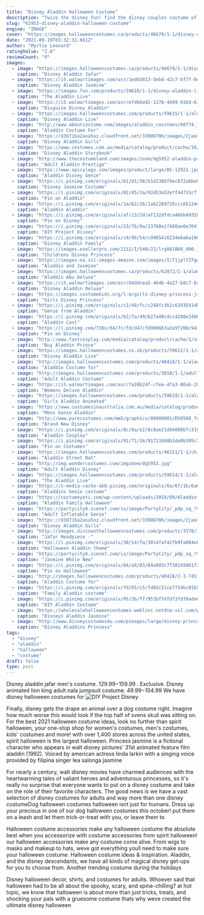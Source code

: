 ```yaml
---
title: "Disney Aladdin Halloween Costume"
description: "Twice the disney fun! find the disney couples costume of your dream. Selections include the incredibles, frozen, and more classic characters."
slug: "61953-disney-aladdin-halloween-costume"
engine: "IMAGE"
cover: "https://images.halloweencostumes.ca/products/46679/1-1/disney-aladdin-jafar-mens-costume.jpg"
date: "2021-09-19T03:32:32.681Z"
author: "Myrtie Leonard"
ratingValue: "2.6"
reviewCount: "9"
images:
  - image: "https://images.halloweencostumes.ca/products/46679/1-1/disney-aladdin-jafar-mens-costume.jpg"
    caption: "Disney Aladdin Jafar"
  - image: "https://i5.walmartimages.com/asr/1ed03813-5ebd-42c7-bf7f-8e1d801d979f_1.4d0eaf113bbd98087fcb15fb72ae3f3b.jpeg"
    caption: "Disney Aladdin Jasmine"
  - image: "https://images.fun.com/products/59616/1-1/disney-aladdin-live-action-adult-genie-costume.jpg"
    caption: "The Aladdin Live"
  - image: "https://i5.walmartimages.com/asr/efdb0a92-1278-4d49-916d-636b163d6543.ac4803166d018afd923e83575660b10e.jpeg"
    caption: "Disguise Disney Aladdin"
  - image: "https://images.halloweencostumes.com/products/59615/1-1/aladdin-live-action-boys-genie-costume.jpg"
    caption: "Disney Aladdin Live"
  - image: "http://www.aboutcostume.com/images/aladdin_cosutmes/60774.jpg"
    caption: "Aladdin Costume For"
  - image: "https://d3d71ba2asa5oz.cloudfront.net/33000706/images/2jasmine(1)111419.jpg"
    caption: "Disney Aladdin Girls"
  - image: "https://www.costumes.com.au/media/catalog/product/cache/10/image/5e06319eda06f020e43594a9c230972d/6/9/69726/Disney-Aladdin-Storybook-Jasmine-Prestige-Toddler-_-Child-Girl-s-Costume--Disguise-BSDS-69726-31.jpg"
    caption: "Disney Aladdin Storybook"
  - image: "http://www.thecostumeland.com/images/zoom/dg5952-aladdin-prestige-halloween-costumes_1.jpg"
    caption: "Adult Aladdin Prestige"
  - image: "https://www.spicylegs.com/images/product/large/BS-12921.jpg"
    caption: "Aladdin Disney Genie"
  - image: "https://i.pinimg.com/originals/b1/d1/38/b1d138bf9ec872a6be0d52933110fcfb.jpg"
    caption: "Disney Jasmine Costume"
  - image: "https://i.pinimg.com/originals/02/d5/3a/02d53a52eff44731cff68cefd1edcde2.jpg"
    caption: "Pin on Aladdin"
  - image: "https://i.pinimg.com/originals/1a/62/26/1a62269735ccc65124e1aec68d22a521.jpg"
    caption: "Aladdin Aladdin"
  - image: "https://i.pinimg.com/originals/af/13/2d/af132dfdca46bb4932806054dd13c083.jpg"
    caption: "Pin on Disney"
  - image: "https://i.pinimg.com/originals/23/76/0a/23760a1f488ae6e704711dd832751ccc.jpg"
    caption: "DIY Project Disney"
  - image: "https://i.pinimg.com/originals/c9/96/54/c9965416234e6a6a1966e1fe353cebd2.jpg"
    caption: "Disney Aladdin Family"
  - image: "https://images.esellerpro.com/2152/I/540/22/lrg881860_800.jpg"
    caption: "Childrens Disney Princess"
  - image: "https://images-na.ssl-images-amazon.com/images/I/71jplYZfgwL._SL1500_.jpg"
    caption: "Aladdin and Jasmine"
  - image: "https://images.halloweencostumes.ca/products/62872/1-1/aladdin-toddler-abu-deluxe-costume.jpg"
    caption: "Aladdin Abu Deluxe"
  - image: "https://i5.walmartimages.com/asr/84ddcea5-464b-4a27-b8c7-6ab5732ae570_1.72d0fefd3a762cadfcc78498f4ca55e4.jpeg"
    caption: "Disney Aladdin Deluxe"
  - image: "https://images.costumekids.org/l-m/girls-disney-princess-jasmine-costume-aladdin-halloween.jpg"
    caption: "Girls Disney Princess"
  - image: "https://i.pinimg.com/originals/c2/48/fc/c248fc3b2c62935414b905ea57062a71.jpg"
    caption: "Genie from Aladdin"
  - image: "https://i.pinimg.com/originals/b2/7a/49/b27a49c4cc4208e24860a83a67869521.jpg"
    caption: "Aladdin Cast"
  - image: "https://i.pinimg.com/736x/d4/7c/fd/d47cfd998663a2a9f208c943aaff9e52--aladdin-costume-disney-costumes.jpg"
    caption: "Pin on Disney"
  - image: "http://www.fastcosplay.com/media/catalog/product/cache/1/small_image/956x1000/9df78eab33525d08d6e5fb8d27136e95/a/l/aladdin-prince-cosplay-halloween-party-deluxe-costume.jpg"
    caption: "Buy Aladdin Prince"
  - image: "https://images.halloweencostumes.co.uk/products/59612/1-1/aladdin-live-action-womens-jasmine-costume.jpg"
    caption: "Disney Aladdin Live"
  - image: "http://images.halloweencostumes.com/products/40418/1-1/aladdin-street-rat-adult-costume.jpg"
    caption: "Aladdin Costume for"
  - image: "http://images.halloweencostumes.com/products/3018/1-1/adult-aladdin-costume.jpg"
    caption: "Adult Aladdin Costume"
  - image: "https://i5.walmartimages.com/asr/fa28b24f-cfea-4fa3-86ab-28bae770e8e9_1.4e41c1d90b1a8e8fe485aeda0a6b0e9b.jpeg"
    caption: "Womens Deluxe Aladdin"
  - image: "https://images.halloweencostumes.com/products/59619/1-1/aladdin-live-action-deluxe-girls-jasmine-costume.jpg"
    caption: "Girls Aladdin Animated"
  - image: "https://www.costumesinaustralia.com.au/media/catalog/product/cache/1/image/9df78eab33525d08d6e5fb8d27136e95/c/l/cl300316_1_1.jpg"
    caption: "Mens Genie Aladdin"
  - image: "http://www.purecostumes.com/mm5/graphics/00000001/D50506_full_1.jpg"
    caption: "Brand New Disney"
  - image: "https://i.pinimg.com/originals/8c/8a/e2/8c8ae21d94008b7c3186d6e8d7927f0c.jpg"
    caption: "Aladdin Cosplay"
  - image: "https://i.pinimg.com/originals/91/71/16/917116b0b1da0b395c21751fd59f8f77.jpg"
    caption: "Pin on Costumes"
  - image: "https://images.halloweencostumes.com/products/46151/1-1/child-aladdin-street-rat-costume.jpg"
    caption: "Aladdin Street Rat"
  - image: "http://img.wondercostumes.com/imgzoom/dg5952.jpg"
    caption: "Adult Aladdin Disney"
  - image: "https://images.halloweencostumes.com/products/59614/1-1/aladdin-live-action-mens-aladdin-costume.jpg"
    caption: "The Aladdin Live"
  - image: "https://s-media-cache-ak0.pinimg.com/originals/6a/67/1b/6a671b44f72da208e3d47d75aebef3c3.jpg"
    caption: "Aladdins Genie costume"
  - image: "https://costumeyeti.com/wp-content/uploads/2019/09/Aladdin-Costume.JPG"
    caption: "Aladdin Family Halloween"
  - image: "https://partycity6.scene7.com/is/image/PartyCity/_pdp_sq_?$_1000x1000_$&$product=PartyCity/P789370"
    caption: "Adult Inflatable Genie"
  - image: "https://d3d71ba2asa5oz.cloudfront.net/33000706/images/2jasmine(2)111419.jpg"
    caption: "Disney Aladdin Girls"
  - image: "http://images.discounthalloweencostumes.com/products/3378/1-1/disney-villains-jafar-headpiece.jpg"
    caption: "Jafar Headpiece -"
  - image: "https://i.pinimg.com/originals/30/14/fa/3014faf42fb9fa804e8a6393e8d5e53c.jpg"
    caption: "Halloween Aladdin theme"
  - image: "https://partycity6.scene7.com/is/image/PartyCity/_pdp_sq_?$_1000x1000_$&$product=PartyCity/P842794"
    caption: "Jasmine Whole New"
  - image: "https://i.pinimg.com/originals/84/a8/03/84a803c7f38145061f3224ce16ddecec.jpg"
    caption: "Pin on Halloween"
  - image: "http://images.halloweencostumes.com/products/40418/2-1-74513/aladdin-street-rat-adult-costume.jpg"
    caption: "Aladdin Costume for"
  - image: "https://i.pinimg.com/originals/fd/65/c5/fd65c51ce7734bc01b552840ec7fe4fb.jpg"
    caption: "Family Aladdin costume"
  - image: "https://i.pinimg.com/originals/95/3b/f7/953bf7dfd73fd70ade61d1003d855878.jpg"
    caption: "DIY Aladdin Costume"
  - image: "https://wholesalehalloweencostumes-weblinc.netdna-ssl.com/product_images/disneys-aladdin-jasmine-deluxe-girls-costume/57572bb869702d64830000fa/super_zoom.jpg?c=1469787446"
    caption: "Disneys Aladdin Jasmine"
  - image: "http://www.disneycostumes4u.com/pimages/large/disney-princess-jasmine-classic-girls-costume.jpg"
    caption: "Disney Aladdins Princess"
tags:
  - "disney"
  - "aladdin"
  - "halloween"
  - "costume"
draft: false
type: post
---
```


Disney aladdin jafar men's costume. $129.99-$159.99 . Exclusive. Disney animated lion king adult nala jumpsuit costume. $49.99-$104.99  We have disney halloween costumes for
![DIY Project Disney](https://i.pinimg.com/originals/23/76/0a/23760a1f488ae6e704711dd832751ccc.jpg "DIY Project Disney")

Finally, disney gets the drape an animal over a dog costume right. Imagine how much worse this would look if the top half of svens skull was sitting on. For the best 2021 halloween costume ideas, look no further than spirit halloween, your one-stop shop for women&#39;s costumes, men&#39;s costumes, kids&#39; costumes and more! with over 1,400 stores across the united states, spirit halloween is the largest halloween. Princess jasmine is a fictional character who appears in walt disney pictures&#39; 31st animated feature film aladdin (1992). Voiced by american actress linda larkin  with a singing voice provided by filipina singer lea salonga  jasmine
<!--inArticleAds-->

<!--galleryOne-->

For nearly a century, walt disney movies have charmed audiences with the heartwarming tales of valiant heroes and adventurous princesses, so it's really no surprise that everyone wants to put on a disney costume and take on the role of their favorite characters. The good news is we have a vast selection of disney costumes for adults and way more than one disney costumeDog halloween costumes halloween isnt just for humans. Dress up your precious in one of our dog halloween costumes this october! put them on a leash and let them trick-or-treat with you, or leave them to
<!--inArticleAds-->

<!--galleryTwo-->

Halloween costume accessories make any halloween costume the absolute best when you accessorize with costume accessories from spirit halloween! our halloween accessories make any costume come alive. From wigs to masks and makeup to hats, weve got everything youll need to make sure your halloween costume. Halloween costume ideas & inspiration.  Aladdin, and the disney descendants, we have all kinds of magical disney get-ups for you to choose from. Another trending costume during the holidays
<!--galleryThree-->

Disney halloween decor, shirts, and costumes for adults. Whoever said that halloween had to be all about the spooky, scary, and spine-chilling? at hot topic, we know that halloween is about more than just tricks, treats, and shocking your pals with a gruesome costume  thats why weve created the ultimate disney halloween